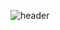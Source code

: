 ![header](https://capsule-render.vercel.app/api?type=wave&color=#edc6b1&height=300&section=header&text=Welcome%20to%20Yeoju's%20Github&fontSize=50)


<!--
**kimyeoju/kimyeoju** is a ✨ _special_ ✨ repository because its `README.md` (this file) appears on your GitHub profile.

Here are some ideas to get you started:

- 🔭 I’m currently working on ...
- 🌱 I’m currently learning ...
- 👯 I’m looking to collaborate on ...
- 🤔 I’m looking for help with ...
- 💬 Ask me about ...
- 📫 How to reach me: ...
- 😄 Pronouns: ...
- ⚡ Fun fact: ...
-->
